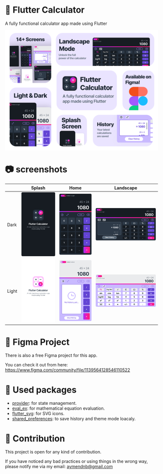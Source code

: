 # 🔢 Flutter Calculator
A fully functional calculator app made using Flutter

<p align="center">
<img src="screenshots/thumbnail.png" alt="Thumbnail" width="680"/>
</p>

# 📷 screenshots

|       | Splash                                 | Home                               | Landscape                             |
|-------|----------------------------------------|------------------------------------|---------------------------------------|
| Dark  | ![splash](screenshots/splash-dark.png) | ![home](screenshots/home-dark.png) | ![landscape](screenshots/ls-dark.png) |
| Light | ![splash](screenshots/splash.png)      | ![home](screenshots/history.png)      | ![landscape](screenshots/ls.png)      |

# 🎨 Figma Project

There is also a free Figma project for this app.

You can check it out from here: https://www.figma.com/community/file/1139564128546110522

# 🔨 Used packages

- [provider](https://pub.dev/packages/provider): for state management.
- [eval_ex](https://pub.dev/packages/eval_ex): for mathematical equation evaluation.
- [flutter_svg](https://pub.dev/packages/flutter_svg): for SVG icons.
- [shared_preferences](https://pub.dev/packages/shared_preferences): to save history and theme mode loacaly.

# 🤝 Contribution

This project is open for any kind of contribution.

If you have noticed any bad practices or using things in the wrong way, please notify me via my email: [aymendnb@gmail.com](mailto:aymendnb@gmail.com?subject=Flutter%20calculator%20app)
